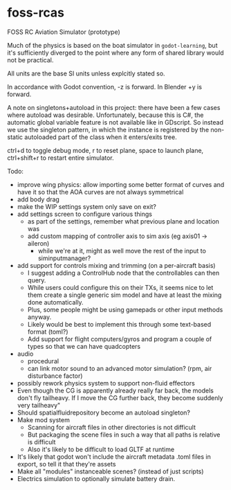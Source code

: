 # foss-rcas

FOSS RC Aviation Simulator (prototype)

Much of the physics is based on the boat simulator in `godot-learning`, but it's sufficiently diverged to the point where any form of shared library would not be practical.

All units are the base SI units unless explcitly stated so.

In accordance with Godot convention, -z is forward. In Blender +y is forward.

A note on singletons+autoload in this project: there have been a few cases where autoload was desirable. Unfortunately, because this is C#, the automatic global variable feature is not available like in GDscript. So instead we use the singleton pattern, in which the instance is registered by the non-static autoloaded part of the class when it enters/exits tree.

ctrl+d to toggle debug mode, r to reset plane, space to launch plane, ctrl+shift+r to restart entire simulator.

Todo:
- improve wing physics: allow importing some better format of curves and have it so that the AOA curves are not always symmetrical 
- add body drag
- make the WIP settings system only save on exit?
- add settings screen to configure various things
    - as part of the settings, remember what previous plane and location was
    - add custom mapping of controller axis to sim axis (eg axis01 -> aileron)
        - while we're at it, might as well move the rest of the input to siminputmanager?
- add support for controls mixing and trimming (on a per-aircraft basis)
    - I suggest adding a ControlHub node that the controllables can then query.
    - While users could configure this on their TXs, it seems nice to let them create a single generic sim model and have at least the mixing done automatically.
    - Plus, some people might be using gamepads or other input methods anyway.
    - Likely would be best to implement this through some text-based format (toml?)
    - Add support for flight computers/gyros and program a couple of types so that we can have quadcopters
- audio
    - procedural
    - can link motor sound to an advanced motor simulation? (rpm, air disturbance factor)
- possibly rework physics system to support non-fluid effectors
- Even though the CG is apparently already really far back, the models don't fly tailheavy. If I move the CG further back, they become suddenly very tailheavy"
- Should spatialfluidrepository become an autoload singleton?
- Make mod system
    - Scanning for aircraft files in other directories is not difficult
    - But packaging the scene files in such a way that all paths is relative is difficult
    - Also it's likely to be difficult to load GLTF at runtime
- It's likely that godot won't include the aircraft metadata .toml files in export, so tell it that they're assets
- Make all "modules" instanceable scenes? (instead of just scripts)
- Electrics simulation to optionally simulate battery drain.